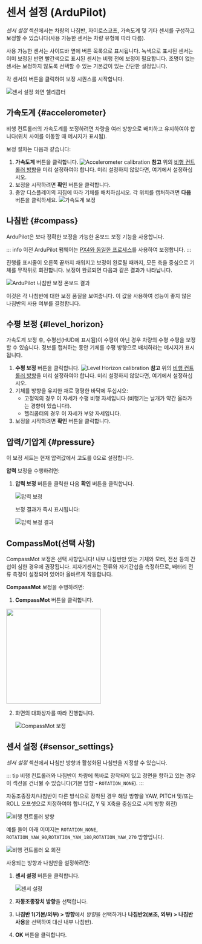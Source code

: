 # 센서 설정 (ArduPilot)

_센서 설정_ 섹션에서는 차량의 나침반, 자이로스코프, 가속도계 및 기타 센서를 구성하고 보정할 수 있습니다(사용 가능한 센서는 차량 유형에 따라 다름).

사용 가능한 센서는 사이드바 옆에 버튼 목록으로 표시됩니다. 녹색으로 표시된 센서는 이미 보정된 반면 빨간색으로 표시된 센서는 비행 전에 보정이 필요합니다. 조명이 없는 센서는 보정하지 않도록 선택할 수 있는 기본값이 있는 간단한 설정입니다.

각 센서의 버튼을 클릭하여 보정 시퀀스를 시작합니다.

![센서 설정 화면 헬리콥터](../../../assets/setup/sensor/sensor_setup_overview_ardupilot.jpg)

## 가속도계 {#accelerometer}

비행 컨트롤러의 가속도계를 보정하려면 차량을 여러 방향으로 배치하고 유지하여야 합니다(위치 사이를 이동할 때 메시지가 표시됨).

보정 절차는 다음과 같습니다:

1. **가속도계** 버튼을 클릭합니다. ![Accelerometer calibration](../../../assets/setup/sensor/accelerometer_ardupilot.jpg) **참고** 위의 [비행 컨트롤러 방향](#flight_controller_orientation)을 미리 설정하여야 합니다. 미리 설정하지 않았다면, 여기에서 설정하십시오.
2. 보정을 시작하려면 **확인** 버튼을 클릭합니다.
3. 중앙 디스플레이의 지침에 따라 기체를 배치하십시오. 각 위치를 캡처하려면 **다음** 버튼을 클릭하세요. ![가속도계 보정](../../../assets/setup/sensor/accelerometer_positions_ardupilot.jpg)

## 나침반 {#compass}

ArduPilot은 보다 정확한 보정을 가능한 온보드 보정 기능을 사용합니다.

::: info
이전 ArduPilot 펌웨어는 [PX4와 동일한 프로세스](../SetupView/sensors_px4.md#compass)를 사용하여 보정합니다.
:::

진행률 표시줄이 오른쪽 끝까지 채워지고 보정이 완료될 때까지, 모든 축을 중심으로 기체를 무작위로 회전합니다. 보정이 완료되면 다음과 같은 결과가 나타납니다.

![ArduPilot 나침반 보정 온보드 결과](../../../assets/setup/sensor_compass_ardupilot_onboard_calibration_result.jpg)

이것은 각 나침반에 대한 보정 품질을 보여줍니다. 이 값을 사용하여 성능이 좋지 않은 나침반의 사용 여부를 결정합니다.

## 수평 보정 {#level_horizon}

가속도계 보정 후, 수평선(HUD에 표시됨)이 수평이 아닌 경우 차량의 수평 수평을 보정할 수 있습니다. 정보를 캡처하는 동안 기체를 수평 방향으로 배치하라는 메시지가 표시됩니다.

1. **수평 보정** 버튼을 클릭합니다. ![Level Horizon calibration](../../../assets/setup/sensor_level_horizon.jpg) **참고** 위의 [비행 컨트롤러 방향](#flight_controller_orientation)을 미리 설정하여야 합니다. 미리 설정하지 않았다면, 여기에서 설정하십시오.
2. 기체를 방향을 유지한 채로 평평한 바닥에 두십시오:
   - 고정익의 경우 이 자세가 수평 비행 자세입니다 (비행기는 날개가 약간 올라가는 경향이 있습니다!).
   - 헬리콥터의 경우 이 자세가 부양 자세입니다.
3. 보정을 시작하려면 **확인** 버튼을 클릭합니다.

## 압력/기압계 {#pressure}

이 보정 세트는 현재 압력값에서 고도를 0으로 설정합니다.

**압력** 보정을 수행하려면:

1. **압력 보정** 버튼을 클릭한 다음 **확인** 버튼을 클릭합니다.

   ![압력 보정](../../../assets/setup/sensor/calibrate_pressure_ardupilot.jpg)

   보정 결과가 즉시 표시됩니다:

   ![압력 보정 결과](../../../assets/setup/sensor/calibrate_pressure_result_ardupilot.jpg)

## CompassMot(선택 사항)

CompassMot 보정은 선택 사항입니다! 내부 나침반만 있는 기체와 모터, 전선 등의 간섭이 심한 경우에 권장됩니다. 지자기센서는 전류와 자기간섭을 측정하므로, 배터리 전류 측정이 설정되어 있어야 올바르게 작동합니다.

**CompassMot** 보정을 수행하려면:

1. **CompassMot** 버튼을 클릭합니다.

<img src="../../../assets/setup/sensor_compass_mot_menu.jpg" style="width: 250px;" />

2. 화면의 대화상자를 따라 진행합니다.

   ![CompassMot 보정](../../../assets/setup/sensor_compass_mot.jpg)

## 센서 설정 {#sensor_settings}

_센서 설정_ 섹션에서 나침반 방향과 활성화된 나침반을 지정할 수 있습니다.

::: tip
비행 컨트롤러와 나침반이 차량에 똑바로 장착되어 있고 정면을 향하고 있는 경우 이 섹션을 건너뛸 수 있습니다(기본 방향 - `ROTATION_NONE`).
:::

자동조종장치/나침반이 다른 방식으로 장착된 경우 해당 방향을 YAW, PITCH 및/또는 ROLL 오프셋으로 지정하여야 합니다(Z, Y 및 X축을 중심으로 시계 방향 회전)

![비행 컨트롤러 방향 ](../../../assets/setup/flight_controller_orientation.png)

예를 들어 아래 이미지는 `ROTATION_NONE`, `ROTATION_YAW_90`,`ROTATION_YAW_180`,`ROTATION_YAW_270` 방향입니다.

![비행 컨트롤러 요 회전](../../../assets/setup/flight_controller_yaw_rotation.png)

사용되는 방향과 나침반을 설정하려면:

1. **센서 설정** 버튼을 클릭합니다.

   ![센서 설정](../../../assets/setup/sensor/sensor_settings_ardupilot.jpg)

2. **자동조종장치 방향**을 선택합니다.

3. **나침반 1(기본/외부) > 방향**에서 *방향*을 선택하거나 **나침반2(보조, 외부) > 나침반 사용**을 선택하여 대신 내부 나침반).
4. **OK** 버튼을 클릭합니다.
